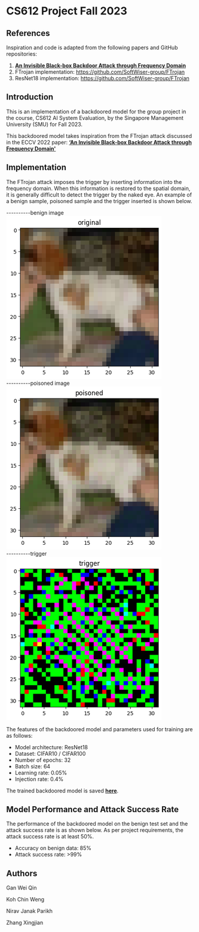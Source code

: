 # CS612 Project Fall 2023

## References

Inspiration and code is adapted from the following papers and GitHub repositories:

1. **[An Invisible Black-box Backdoor Attack through Frequency Domain](https://experts.illinois.edu/en/publications/an-invisible-black-box-backdoor-attack-through-frequency-domain)** 
2. FTrojan implementation: https://github.com/SoftWiser-group/FTrojan
3. ResNet18 implementation: https://github.com/SoftWiser-group/FTrojan

## Introduction

This is an implementation of a backdoored model for the group project in the course, CS612 AI System Evaluation, by the Singapore Management University (SMU) for Fall 2023.

This backdoored model takes inspiration from the FTrojan attack discussed in the ECCV 2022 paper: **[‘An Invisible Black-box Backdoor Attack through Frequency Domain'](https://experts.illinois.edu/en/publications/an-invisible-black-box-backdoor-attack-through-frequency-domain)**

## Implementation

The FTrojan attack imposes the trigger by inserting information into the frequency domain. When this information is restored to the spatial domain, it is generally difficult to detect the trigger by the naked eye. An example of a benign sample, poisoned sample and the trigger inserted is shown below.

----------benign image  
![benign image](benign.png)  
----------poisoned image  
![poisoned image](poisoned.png)  
----------trigger  
![trigger image](trigger.png)  

The features of the backdoored model and parameters used for training are as follows:

* Model architecture: ResNet18
* Dataset: CIFAR10 / CIFAR100
* Number of epochs: 32
* Batch size: 64
* Learning rate: 0.05%
* Injection rate: 0.4%

The trained backdoored model is saved **[here](https://github.com/KradNosnatef/CS612_Project/blob/main/poisonedModel.pt)**.

## Model Performance and Attack Success Rate

The performance of the backdoored model on the benign test set and the attack success rate is as shown below. As per project requirements, the attack success rate is at least 50%.

*	Accuracy on benign data: 85%
*	Attack success rate: >99%

## Authors
Gan Wei Qin

Koh Chin Weng

Nirav Janak Parikh

Zhang Xingjian


